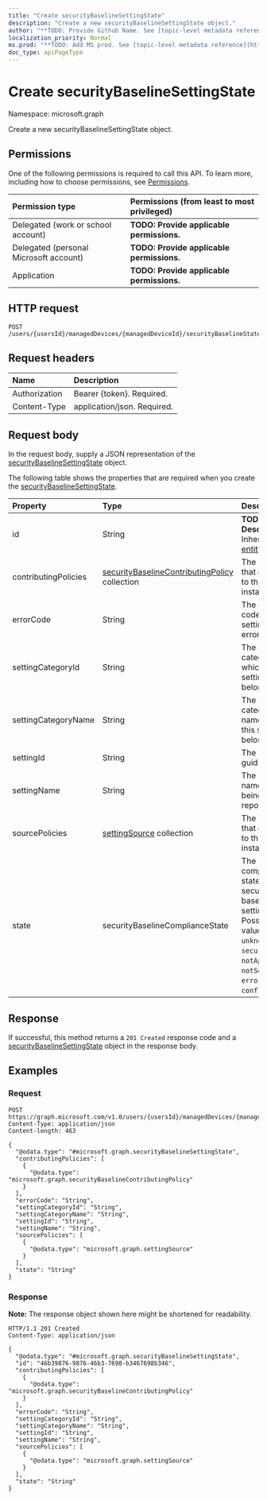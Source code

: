 ```yaml
---
title: "Create securityBaselineSettingState"
description: "Create a new securityBaselineSettingState object."
author: "**TODO: Provide Github Name. See [topic-level metadata reference](https://msgo.azurewebsites.net/add/document/guidelines/metadata.html#topic-level-metadata)**"
localization_priority: Normal
ms.prod: "**TODO: Add MS prod. See [topic-level metadata reference](https://msgo.azurewebsites.net/add/document/guidelines/metadata.html#topic-level-metadata)**"
doc_type: apiPageType
---
```


# Create securityBaselineSettingState
Namespace: microsoft.graph



Create a new securityBaselineSettingState object.

## Permissions
One of the following permissions is required to call this API. To learn more, including how to choose permissions, see [Permissions](/graph/permissions-reference).

|Permission type|Permissions (from least to most privileged)|
|:---|:---|
|Delegated (work or school account)|**TODO: Provide applicable permissions.**|
|Delegated (personal Microsoft account)|**TODO: Provide applicable permissions.**|
|Application|**TODO: Provide applicable permissions.**|

## HTTP request

<!-- {
  "blockType": "ignored"
}
-->
``` http
POST /users/{usersId}/managedDevices/{managedDeviceId}/securityBaselineStates/{securityBaselineStateId}/settingStates
```

## Request headers
|Name|Description|
|:---|:---|
|Authorization|Bearer {token}. Required.|
|Content-Type|application/json. Required.|

## Request body
In the request body, supply a JSON representation of the [securityBaselineSettingState](../resources/securitybaselinesettingstate.md) object.

The following table shows the properties that are required when you create the [securityBaselineSettingState](../resources/securitybaselinesettingstate.md).

|Property|Type|Description|
|:---|:---|:---|
|id|String|**TODO: Add Description** Inherited from [entity](../resources/entity.md)|
|contributingPolicies|[securityBaselineContributingPolicy](../resources/securitybaselinecontributingpolicy.md) collection|The policies that contribute to this setting instance|
|errorCode|String|The error code if the setting is in error state|
|settingCategoryId|String|The setting category id which this setting belongs to|
|settingCategoryName|String|The setting category name which this setting belongs to|
|settingId|String|The setting id guid|
|settingName|String|The setting name that is being reported|
|sourcePolicies|[settingSource](../resources/settingsource.md) collection|The policies that contribute to this setting instance|
|state|securityBaselineComplianceState|The compliance state of the security baseline setting. Possible values are: `unknown`, `secure`, `notApplicable`, `notSecure`, `error`, `conflict`.|



## Response

If successful, this method returns a `201 Created` response code and a [securityBaselineSettingState](../resources/securitybaselinesettingstate.md) object in the response body.

## Examples

### Request
<!-- {
  "blockType": "request",
  "name": "create_securitybaselinesettingstate_from_"
}
-->
``` http
POST https://graph.microsoft.com/v1.0/users/{usersId}/managedDevices/{managedDeviceId}/securityBaselineStates/{securityBaselineStateId}/settingStates
Content-Type: application/json
Content-length: 463

{
  "@odata.type": "#microsoft.graph.securityBaselineSettingState",
  "contributingPolicies": [
    {
      "@odata.type": "microsoft.graph.securityBaselineContributingPolicy"
    }
  ],
  "errorCode": "String",
  "settingCategoryId": "String",
  "settingCategoryName": "String",
  "settingId": "String",
  "settingName": "String",
  "sourcePolicies": [
    {
      "@odata.type": "microsoft.graph.settingSource"
    }
  ],
  "state": "String"
}
```


### Response
**Note:** The response object shown here might be shortened for readability.
<!-- {
  "blockType": "response",
  "truncated": true,
  "@odata.type": "microsoft.graph.securityBaselineSettingState"
}
-->
``` http
HTTP/1.1 201 Created
Content-Type: application/json

{
  "@odata.type": "#microsoft.graph.securityBaselineSettingState",
  "id": "46b39876-9876-46b3-7698-b3467698b346",
  "contributingPolicies": [
    {
      "@odata.type": "microsoft.graph.securityBaselineContributingPolicy"
    }
  ],
  "errorCode": "String",
  "settingCategoryId": "String",
  "settingCategoryName": "String",
  "settingId": "String",
  "settingName": "String",
  "sourcePolicies": [
    {
      "@odata.type": "microsoft.graph.settingSource"
    }
  ],
  "state": "String"
}
```

